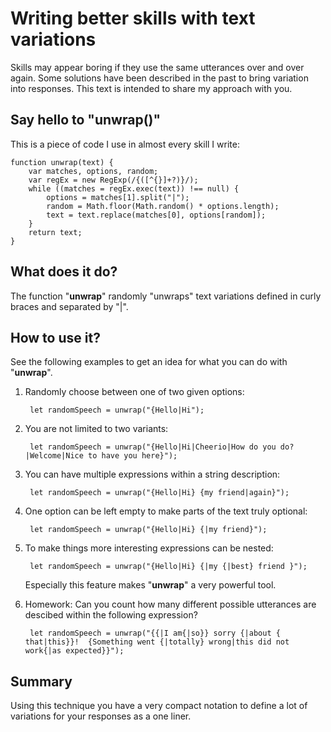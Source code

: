 # Writing better skills with text variations

Skills may appear boring if they use the same utterances over and over again. Some solutions have been described in the past to bring variation into responses. This text is intended to share my approach with you.

## Say hello to "unwrap()"

This is a piece of code I use in almost every skill I write:

    function unwrap(text) {
        var matches, options, random;
        var regEx = new RegExp(/{([^{}]+?)}/);
        while ((matches = regEx.exec(text)) !== null) {
            options = matches[1].split("|");
            random = Math.floor(Math.random() * options.length);
            text = text.replace(matches[0], options[random]);
        }
        return text;
    }

## What does it do?

The function "**unwrap**" randomly "unwraps" text variations defined in curly braces and separated by "|". 

## How to use it?

See the following examples to get an idea for what you can do with "**unwrap**".

1. Randomly choose between one of two given options:

        let randomSpeech = unwrap("{Hello|Hi");

2. You are not limited to two variants:

        let randomSpeech = unwrap("{Hello|Hi|Cheerio|How do you do?|Welcome|Nice to have you here}");

3. You can have multiple expressions within a string description:

        let randomSpeech = unwrap("{Hello|Hi} {my friend|again}");

4. One option can be left empty to make parts of the text truly optional:

        let randomSpeech = unwrap("{Hello|Hi} {|my friend}");

5. To make things more interesting expressions can be nested:

        let randomSpeech = unwrap("{Hello|Hi} {|my {|best} friend }");
    
    Especially this feature makes "**unwrap**" a very powerful tool.

6. Homework: Can you count how many different possible utterances are descibed within the following expression?

        let randomSpeech = unwrap("{{|I am{|so}} sorry {|about { that|this}}!  {Something went {|totally} wrong|this did not work{|as expected}}");
    
    

## Summary

Using this technique you have a very compact notation to define a lot of variations for your responses as a one liner.


 
